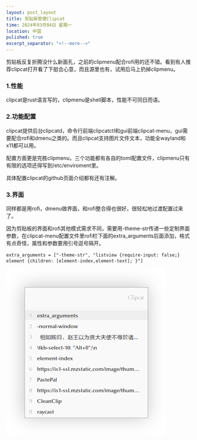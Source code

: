```yaml
---
layout: post_layout
title: 剪贴板管理Clipcat
time: 2024年03月04日 星期一
location: 中国
pulished: true
excerpt_separator: "<!--more-->"
---
```

剪贴板反复折腾没什么新面孔，之前的clipmenu配合rofi用的还不错。看到有人推荐clipcat打开看了下挺合心意，而且源里也有，试用后马上扔掉clipmenu。<!--more-->

### **1.性能**  ###
clipcat是rust语言写的，clipmenu是shell脚本，性能不可同日而语。

### **2.功能配置**  ###
clipcat提供后台clipcatd，命令行前端clipcatctl和gui前端clipcat-menu，gui需要配合rofi和dmenu之类的。而且clipcat支持图片文件文本，功能全wayland和x11都可以用。

配置方面更是完胜clipmenu，三个功能都有各自的toml配置文件，clipmenu只有有限的选项还得写到/etc/enviroment里。

具体配置clipcat的github页面介绍都有还有注解。

### **3.界面**  ###
同样都是用rofi，dmenu做界面，和rofi整合得也很好，很轻松地过渡配置过来了。

因为剪贴板的界面和rofi其他模式需求不同，需要用-theme-str传递一些定制界面参数，在clipcat-menu配置文件里rofi栏下面的extra_arguments后面添加，格式有点奇怪，属性和参数要用引号逗号隔开。

```
extra_arguments = ["-theme-str", "listview {require-input: false;} element {children: [element-index,element-text]; }"]
```

<img src="/assets/img/clipcat.png" width="432px" />
